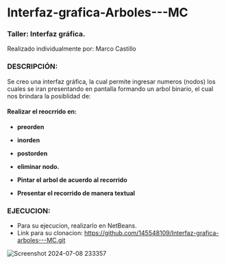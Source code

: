 # Interfaz-grafica-Arboles---MC
### Taller: Interfaz gráfica.

Realizado individualmente por: Marco Castillo

### DESCRIPCIÓN:

Se creo una interfaz gráfica, la cual permite ingresar numeros (nodos) los cuales se iran presentando en pantalla formando un arbol binario, el cual nos brindara la posiblidad de:
#### Realizar el reocrrido en:
- **preorden**
- **inorden**
- **postorden**

- **eliminar nodo.**
- **Pintar el arbol de acuerdo al recorrido**
- **Presentar el recorrido de manera textual**


### EJECUCION: 
- Para su ejecucion, realizarlo en NetBeans.
- Link para su clonacion: https://github.com/145548109/Interfaz-grafica-arboles---MC.git

![Screenshot 2024-07-08 233357](https://github.com/145548109/Interfaz-grafica-arboles---MC/assets/166523628/7ec66625-4a3e-4a42-a7b7-8cc310c663f6)
